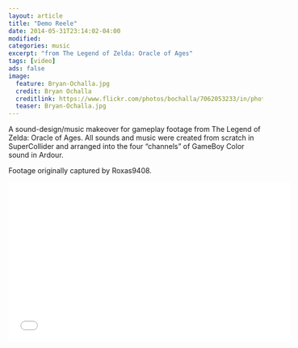 ```yaml
---
layout: article
title: "Demo Reele"
date: 2014-05-31T23:14:02-04:00
modified:
categories: music
excerpt: "from The Legend of Zelda: Oracle of Ages"
tags: [video]
ads: false
image:
  feature: Bryan-Ochalla.jpg
  credit: Bryan Ochalla
  creditlink: https://www.flickr.com/photos/bochalla/7062053233/in/photolist-bL3Sov-AGLwM-8EoFnU-bL3RMM-4PrsU-62fsM1-nGRrGr-qjtXKH-4PrsA-kGSAMi-bvc5zB-5Xvz1r-5WdWcQ-4Prsf-6HebzJ-nL7fZb-mo74B-9cWX9-qyDsou-AGLwR-rvH5pb-nqDF43-nNqeRn-nAECZu-oyYreW-qoiutY-6D8kZ-7yDhkT-7yDhfr-7yH5i7-7yDh3B-6h5Xwj-Eocyn-ozaKd1-oc6p6b-3kWJbH-2jdmB-q4m7Ti-5fjM8-qbzXBw-reFq7P-AGLwF-4Prsj-nToofb-oJidtT-nNqf6R-nNptir-qjnC4S-bL3RSg-fBL2Qx
  teaser: Bryan-Ochalla.jpg
---
```

A sound-design/music makeover for gameplay footage from The Legend of Zelda: Oracle of Ages. All sounds and music were created from scratch in SuperCollider and arranged into the four “channels” of GameBoy Color sound in Ardour.

Footage originally captured by Roxas9408.

<iframe width="560" height="315" src="//www.youtube.com/embed/0ONYmxlX8fg" frameborder="0"> </iframe>
